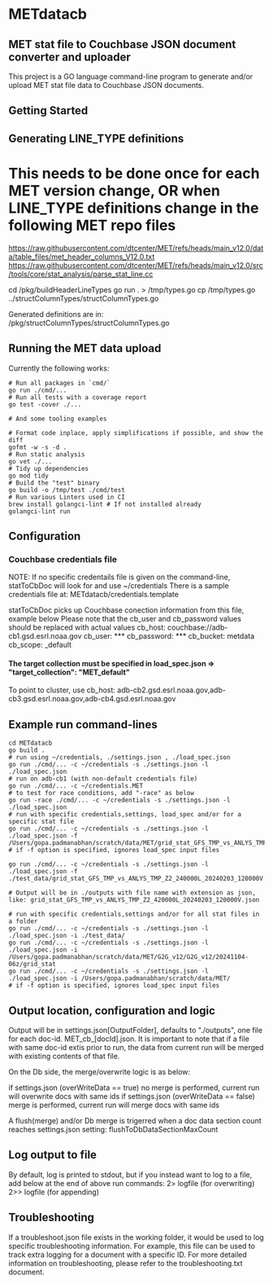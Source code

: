 # METdatacb

## MET stat file to Couchbase JSON document converter and uploader

This project is a GO language command-line program to generate and/or upload MET
stat file data to Couchbase JSON documents.  

## Getting Started

## Generating LINE_TYPE definitions
# This needs to be done once for each MET version change, OR when LINE_TYPE definitions change in the following MET repo files
https://raw.githubusercontent.com/dtcenter/MET/refs/heads/main_v12.0/data/table_files/met_header_columns_V12.0.txt
https://raw.githubusercontent.com/dtcenter/MET/refs/heads/main_v12.0/src/tools/core/stat_analysis/parse_stat_line.cc

cd  <repo path>/pkg/buildHeaderLineTypes
go run . > /tmp/types.go
cp /tmp/types.go ../structColumnTypes/structColumnTypes.go

Generated definitions are in: <repo path>/pkg/structColumnTypes/structColumnTypes.go

## Running the MET data upload

Currently the following works:

```shell
# Run all packages in `cmd/`
go run ./cmd/...
# Run all tests with a coverage report
go test -cover ./...

# And some tooling examples

# Format code inplace, apply simplifications if possible, and show the diff
gofmt -w -s -d .
# Run static analysis
go vet ./...
# Tidy up dependencies
go mod tidy
# Build the "test" binary
go build -o /tmp/test ./cmd/test
# Run various Linters used in CI
brew install golangci-lint # If not installed already
golangci-lint run
```

## Configuration
### Couchbase credentials file
NOTE: If no specific credentails file is given on the command-line, statToCbDoc
will look for and use ~/credentials
There is a sample credentials file at: METdatacb/credentials.template

statToCbDoc picks up Couchbase conection information from this file, example below
Please note that the cb_user and cb_password values should be replaced with actual values
cb_host: couchbase://adb-cb1.gsd.esrl.noaa.gov
cb_user: ***
cb_password: ***
cb_bucket: metdata
cb_scope: _default
#### The target collection must be specified in load_spec.json => "target_collection": "MET_default"

To point to cluster, use
cb_host: adb-cb2.gsd.esrl.noaa.gov,adb-cb3.gsd.esrl.noaa.gov,adb-cb4.gsd.esrl.noaa.gov


## Example run command-lines
```shell
cd METdatacb
go build .
# run using ~/credentials, ./settings.json , ./load_spec.json 
go run ./cmd/... -c ~/credentials -s ./settings.json -l ./load_spec.json
# run on adb-cb1 (with non-default credentials file)
go run ./cmd/... -c ~/credentials.MET
# to test for race conditions, add "-race" as below
go run -race ./cmd/... -c ~/credentials -s ./settings.json -l ./load_spec.json
# run with specific credentials,settings, load_spec and/or for a specific stat file
go run ./cmd/... -c ~/credentials -s ./settings.json -l ./load_spec.json -f /Users/gopa.padmanabhan/scratch/data/MET/grid_stat_GFS_TMP_vs_ANLYS_TMP_Z2_420000L_20240203_120000V.stat
# if -f option is specified, ignores load_spec input files

go run ./cmd/... -c ~/credentials -s ./settings.json -l ./load_spec.json -f ./test_data/grid_stat_GFS_TMP_vs_ANLYS_TMP_Z2_240000L_20240203_120000V.stat

# Output will be in ./outputs with file name with extension as json, like: grid_stat_GFS_TMP_vs_ANLYS_TMP_Z2_420000L_20240203_120000V.json

# run with specific credentials,settings and/or for all stat files in a folder
go run ./cmd/... -c ~/credentials -s ./settings.json -l ./load_spec.json -i ./test_data/
go run ./cmd/... -c ~/credentials -s ./settings.json -l ./load_spec.json -i /Users/gopa.padmanabhan/scratch/data/MET/G2G_v12/G2G_v12/20241104-06z/grid_stat
go run ./cmd/... -c ~/credentials -s ./settings.json -l ./load_spec.json -i /Users/gopa.padmanabhan/scratch/data/MET/
# if -f option is specified, ignores load_spec input files
```

## Output location, configuration and logic
Output will be in settings.json[OutputFolder], defaults to "./outputs", one file for each doc-id.
MET_cb_[docId].json.  It is important to note that if 
a file with same doc-id extis prior to run, the data from
current run will be merged with existing contents of that file.

On the Db side, the merge/overwrite logic is as below:

if settings.json (overWriteData == true)
    no merge is performed, current run will overwrite docs with same ids
if settings.json (overWriteData == false)
    merge is performed, current run will merge docs with same ids

A flush(merge) and/or Db merge is trigerred when a doc data section count reaches
settings.json setting: flushToDbDataSectionMaxCount


## Log output to file
By default, log is printed to stdout, but if you instead want to log to a file, add below at the end of above run commands:
2> logfile (for overwriting)
2>> logfile (for appending)

## Troubleshooting
If a troubleshoot.json file exists in the working folder, it would be used to log specific troubleshooting information.
For example, this file can be used to track extra logging for a document with a specific ID.
For more detailed information on troubleshooting, please refer to the troubleshooting.txt document.